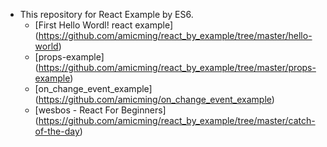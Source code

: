 - This repository for React Example by ES6.
  - [First Hello Wordl! react example] (https://github.com/amicming/react_by_example/tree/master/hello-world)
  - [props-example] (https://github.com/amicming/react_by_example/tree/master/props-example)
  - [on_change_event_example] (https://github.com/amicming/on_change_event_example)
  - [wesbos - React For Beginners] (https://github.com/amicming/react_by_example/tree/master/catch-of-the-day)